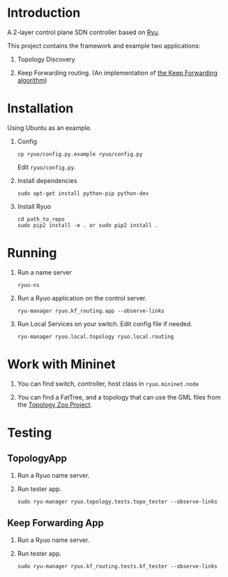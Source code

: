 # Introduction

A 2-layer control plane SDN controller based on
[Ryu](http://osrg.github.io/ryu/).

This project contains the framework and example two applications:

1. Topology Discovery

2. Keep Forwarding routing.
   (An implementation of [the Keep Forwarding algorithm](http://security.riit.tsinghua.edu.cn/share/YangBaohua-INFOCOM2014.pdf))

# Installation

Using Ubuntu as an example.

1. Config
   ```
   cp ryuo/config.py.example ryuo/config.py
   ```
   Edit `ryuo/config.py`.

2. Install dependencies
   ```
   sudo apt-get install python-pip python-dev
   ```

3. Install Ryuo
   ```
   cd path_to_repo
   sudo pip2 install -e . or sudo pip2 install .
   ```

# Running

1. Run a name server
   ```
   ryuo-ns
   ```

2. Run a Ryuo application on the control server.
   ```
   ryu-manager ryuo.kf_routing.app --observe-links 
   ```

3. Run Local Services on your switch. Edit config file if needed.
   ```
   ryu-manager ryuo.local.topology ryuo.local.routing
   ```

# Work with Mininet

1. You can find switch, controller, host class in `ryuo.mininet.node`

2. You can find a FatTree, and a topology that can use the GML files from
the [Topology Zoo Project](http://www.topology-zoo.org/index.html).

# Testing

## TopologyApp

1. Run a Ryuo name server.

2. Run tester app.
   ```
   sudo ryu-manager ryuo.topology.tests.topo_tester --observe-links
   ```


## Keep Forwarding App

1. Run a Ryuo name server.

2. Run tester app.
   ```
   sudo ryu-manager ryuo.kf_routing.tests.kf_tester --observe-links
   ```
